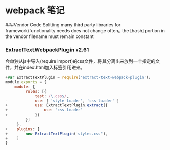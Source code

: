 # webpack 笔记

###Vendor Code Splitting
many third party libraries for framework/functionality needs does not change often。the [hash] portion in the vendor filename must remain constant

### ExtractTextWebpackPlugin v2.61
会单独从js中导入(require import)的css文件，将其分离出来放到一个指定的文件，并在index.html加入标签引用进来。
```javascript 
+var ExtractTextPlugin = require('extract-text-webpack-plugin');
module.exports = {
    module: {
         rules: [{
             test: /\.css$/,
-            use: [ 'style-loader', 'css-loader' ]
+            use: ExtractTextPlugin.extract({
+                use: 'css-loader'
+            })
         }]
     },
+    plugins: [
+        new ExtractTextPlugin('styles.css'),
+    ]
}
```
